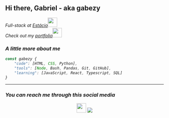 ## <h2> Hi there, Gabriel - aka <b>gabezy</b> </h2>

<p><em>Full-stack at <a href="https://estacio.br/">Estácio</a><img src="https://media.giphy.com/media/fYSnHlufseco8Fh93Z/giphy.gif" width="30">
</br>Check out my <a href="https://gmdeveloper.netlify.app/">portfolio</a><img src="https://media1.giphy.com/media/qgQUggAC3Pfv687qPC/giphy.gif?cid=ecf05e474ymyva0xji64a3b16rz5jcek5b5bhns8n5vvqti3&rid=giphy.gif&ct=g" width="30">

### A little more about me

```javascript
const gabezy {
	"code": [HTML, CSS, Python],
	"tools": [Node, Bash, Pandas, Git, GitHub],
    "learning": [JavaScript, React, Typescript, SQL]
}
```

---

<h3>You can reach me through this social media</h3>
<p align="center">
<a href= "www.linkedin.com/in/gabriel--moreira"><img src="https://cdn.jsdelivr.net/npm/simple-icons@3.0.1/icons/linkedin.svg" style="height: 30px"/></a>
<a href= "https://github.com/gabezy"><img src="https://cdn.jsdelivr.net/npm/simple-icons@3.0.1/icons/github.svg"/></a>
</p>
